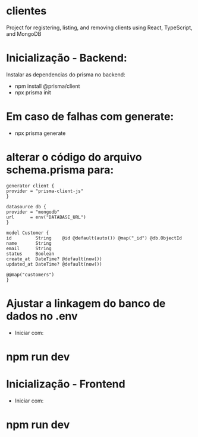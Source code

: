 # clientes
Project for registering, listing, and removing clients using React, TypeScript, and MongoDB

# Inicialização - Backend:
Instalar as dependencias do prisma no backend: 
- npm install @prisma/client
- npx prisma init

# Em caso de falhas com generate: 
- npx prisma generate

# alterar o código do arquivo schema.prisma para:
    generator client {
    provider = "prisma-client-js"
    }

    datasource db {
    provider = "mongodb"
    url      = env("DATABASE_URL")
    }

    model Customer {
    id         String    @id @default(auto()) @map("_id") @db.ObjectId
    name       String
    email      String
    status     Boolean
    create_at  DateTime? @default(now())
    updated_at DateTime? @default(now())

    @@map("customers")
    }

# Ajustar a linkagem do banco de dados no .env
- Iniciar com: 
# npm run dev 


# Inicialização - Frontend 
- Iniciar com: 
# npm run dev
